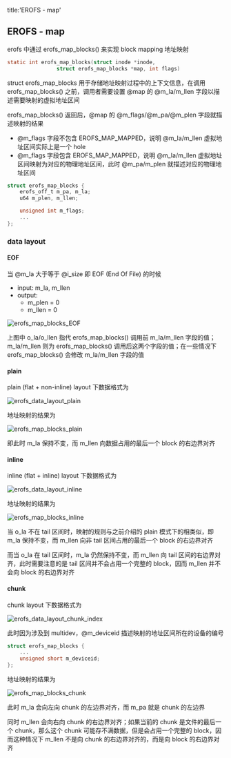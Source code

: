 title:'EROFS - map'
## EROFS - map

erofs 中通过 erofs_map_blocks() 来实现 block mapping 地址映射

```c
static int erofs_map_blocks(struct inode *inode,
			    struct erofs_map_blocks *map, int flags)
```

struct erofs_map_blocks 用于存储地址映射过程中的上下文信息，在调用 erofs_map_blocks() 之前，调用者需要设置 @map 的 @m_la/m_llen 字段以描述需要映射的虚拟地址区间

erofs_map_blocks() 返回后，@map 的 @m_flags/@m_pa/@m_plen 字段就描述映射的结果

- @m_flags 字段不包含 EROFS_MAP_MAPPED，说明 @m_la/m_llen 虚拟地址区间实际上是一个 hole
- @m_flags 字段包含 EROFS_MAP_MAPPED，说明 @m_la/m_llen 虚拟地址区间映射为对应的物理地址区间，此时 @m_pa/m_plen 就描述对应的物理地址区间

```c
struct erofs_map_blocks {
	erofs_off_t m_pa, m_la;
	u64 m_plen, m_llen;

	unsigned int m_flags;
	...
};
```


### data layout

#### EOF

当 @m_la 大于等于 @i_size 即 EOF (End Of File) 的时候

- input: m_la, m_llen
- output:
    - m_plen = 0
    - m_llen = 0

![erofs_map_blocks_EOF](media/16442912303691/erofs_map_blocks_EOF.jpg)

上图中 o_la/o_llen 指代 erofs_map_blocks() 调用前 m_la/m_llen 字段的值；m_la/m_llen 则为 erofs_map_blocks() 调用后这两个字段的值；在一些情况下 erofs_map_blocks() 会修改 m_la/m_llen 字段的值


#### plain

plain (flat + non-inline) layout 下数据格式为

![erofs_data_layout_plain](media/16442912303691/erofs_data_layout_plain.jpg)

地址映射的结果为

![erofs_map_blocks_plain](media/16442912303691/erofs_map_blocks_plain.jpg)

即此时 m_la 保持不变，而 m_llen 向数据占用的最后一个 block 的右边界对齐


#### inline

inline (flat + inline) layout 下数据格式为

![erofs_data_layout_inline](media/16442912303691/erofs_data_layout_inline.jpg)

地址映射的结果为

![erofs_map_blocks_inline](media/16442912303691/erofs_map_blocks_inline.jpg)


当 o_la 不在 tail 区间时，映射的规则与之前介绍的 plain 模式下的相类似，即 m_la 保持不变，而 m_llen 向非 tail 区间占用的最后一个 block 的右边界对齐

而当 o_la 在 tail 区间时，m_la 仍然保持不变，而 m_llen 向 tail 区间的右边界对齐，此时需要注意的是 tail 区间并不会占用一个完整的 block，因而 m_llen 并不会向 block 的右边界对齐


#### chunk

chunk layout 下数据格式为

![erofs_data_layout_chunk_index](media/16442912303691/erofs_data_layout_chunk_index.jpg)


此时因为涉及到 multidev，@m_deviceid 描述映射的地址区间所在的设备的编号

```c
struct erofs_map_blocks {
	...
	unsigned short m_deviceid;
};
```


地址映射的结果为

![erofs_map_blocks_chunk](media/16442912303691/erofs_map_blocks_chunk.jpg)

此时 m_la 会向左向 chunk 的左边界对齐，而 m_pa 就是 chunk 的左边界

同时 m_llen 会向右向 chunk 的右边界对齐；如果当前的 chunk 是文件的最后一个 chunk，那么这个 chunk 可能存不满数据，但是会占用一个完整的 block，因而这种情况下 m_llen 不是向 chunk 的右边界对齐的，而是向 block 的右边界对齐

